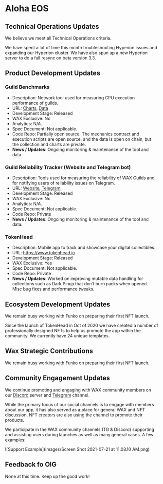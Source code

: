 # Aloha EOS

## Technical Operations Updates

We believe we meet all Technical Operations criteria.

We have spent a lot of time this month troubleshooting Hyperion issues and expanding our Hyperion cluster. We have also spun up a new Hyperion server to do a full resync on beta version 3.3.

## Product Development Updates

### Guild Benchmarks

- Description: Network tool used for measuring CPU execution performance of guilds.
- URL: [Charts](https://www.alohaeos.com/tools/benchmarks#networkId=11&timeframeId=4), [Data](https://wax.bloks.io/account/eosmechanics)
- Development Stage: Released
- WAX Exclusive: No
- Analytics: N/A.
- Spec Document: Not applicable.
- Code Repo: Partially open source. The mechanics contract and execution scripts are open source, and the data is open on chain, but the collection and charts are private.
- **News / Updates**: Ongoing monitoring & maintenance of the tool and data.

### Guild Reliability Tracker (Website and Telegram bot)

- Description: Tools used for measuring the reliability of WAX Guilds and for notifying users of reliability issues on Telegram.
- URL: [Website](https://www.alohaeos.com/tools/reliability#networkId=11&timeframeId=10&sort=rank&sortDir=asc), [Telegram](https://t.me/WAX_Mainnet_Aloha_Tracker)
- Development Stage: Released
- WAX Exclusive: No
- Analytics: N/A.
- Spec Document: Not applicable.
- Code Repo: Private
- **News / Updates**: Ongoing monitoring & maintenance of the tool and data.

### TokenHead

- Description: Mobile app to track and showcase your digital collectibles.
- URL: https://www.tokenhead.io
- Development Stage: Released
- WAX Exclusive: Yes
- Spec Document: Not applicable.
- Code Repo: Private
- **News / Updates**: Worked on improving mutable data handling for collections such as Dark Pinup that don’t burn packs when opened. Misc bug fixes and performance tweaks.

## Ecosystem Development Updates

We remain busy working with Funko on preparing their first NFT launch.  

Since the launch of TokenHead in Oct of 2020 we have created a number of professionally designed NFTs to help us promote the app within the community. We currently have 24 unique templates.

## Wax Strategic Contributions

We remain busy working with Funko on preparing their first NFT launch.

## Community Engagement Updates

We continue promoting and engaging with WAX community members on our [Discord](https://tokenhead.io/discord) server and [Telegram](https://t.me/tokenheadio) channel. 

While the primary focus of our social channels is to engage with members about our app, it has also served as a place for general WAX and NFT discussion. NFT creators are also using the channel to promote their products.   

We participate in the WAX community channels (TG & Discord) supporting and assisting users during launches as well as many general cases. A few examples:

![Support Example](images/Screen Shot 2021-07-21 at 11.08.10 AM.png)

## Feedback fo OIG

None at this time. Keep up the good work!

